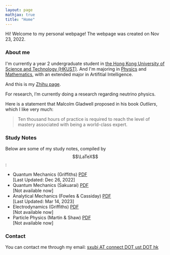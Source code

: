 ```yaml
---
layout: page
mathjax: true
title: "Home"
---
```


Hi! Welcome to my personal webpage! The webpage was created on Nov 23, 2022.

### About me
I'm currently a year 2 undergraduate student in [the Hong Kong University of Science and Technology (HKUST)](https://hkust.edu.hk). And I'm majoring in [Physics](https://physics.ust.hk/) and [Mathematics](https://www.math.hkust.edu.hk/), with an extended major in Artifitial Intelligence.

And this is my [Zhihu page](https://www.zhihu.com/people/chaoszz-27).

For research, I’m currently doing a research regarding neutrino physics.

Here is a statement that Malcolm Gladwell proposed in his book *Outliers*, which I like very much:
> Ten thousand hours of practice is required to reach the level of mastery associated with being a world-class expert.

### Study Notes
Below are some of my study notes, compiled by $$\LaTeX$$:
* Quantum Mechanics (Griffiths) [PDF](https://sxubi.github.io/Quantum_Mechanics_Notes.pdf)  
  \[Last Updated: Dec 26, 2022\]
* Quantum Mechanics (Sakuarai) [PDF](https://sxubi.github.io/404.html)  
  \[Not available now\]
* Analytical Mechanics (Fowles & Cassiday) [PDF](https://sxubi.github.io/Classical_Mechanics.pdf)   
  \[Last Updated: Mar 14, 2023\]
* Electrodynamics (Griffiths) [PDF](https://sxubi.github.io/404.html)  
  \[Not available now\]
* Particle Physics (Martin & Shaw) [PDF](https://sxubi.github.io/404.html)  
  \[Not available now\]

### Contact
You can contact me through my email: <u>sxubi AT connect DOT ust DOT hk</u>

